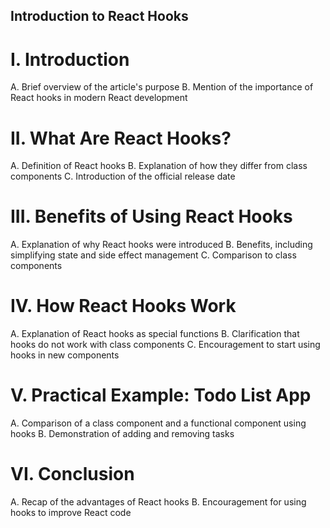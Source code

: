 ## Introduction to React Hooks

# I. Introduction

A. Brief overview of the article's purpose
B. Mention of the importance of React hooks in modern React development

# II. What Are React Hooks?

A. Definition of React hooks
B. Explanation of how they differ from class components
C. Introduction of the official release date

# III. Benefits of Using React Hooks

A. Explanation of why React hooks were introduced
B. Benefits, including simplifying state and side effect management
C. Comparison to class components

# IV. How React Hooks Work

A. Explanation of React hooks as special functions
B. Clarification that hooks do not work with class components
C. Encouragement to start using hooks in new components

# V. Practical Example: Todo List App

A. Comparison of a class component and a functional component using hooks
B. Demonstration of adding and removing tasks

# VI. Conclusion

A. Recap of the advantages of React hooks
B. Encouragement for using hooks to improve React code
